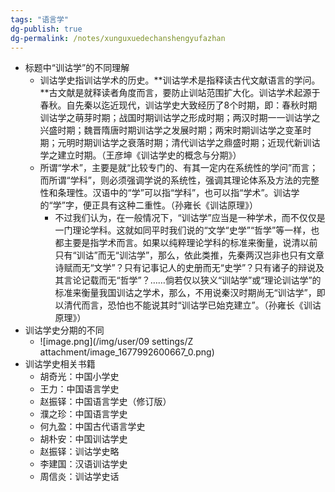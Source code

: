 ```yaml
---
tags: "语言学"
dg-publish: true
dg-permalink: /notes/xunguxuedechanshengyufazhan
---
```

- 标题中“训诂学”的不同理解
	- 训诂学史指训诂学术的历史。**训诂学术是指释读古代文献语言的学问。**古文献是就释读者角度而言，要防止训站范围扩大化。训诂学术起源于春秋。自先秦以迄近现代，训诂学史大致经历了8个时期，即：春秋时期训诂学之萌芽时期；战国时期训诂学之形成时期；两汉时期一一训诂学之兴盛时期；魏晋隋唐时期训诂学之发展时期；两宋时期训诂学之变革时期；元明时期训诂学之衰落时期；清代训诂学之鼎盛时期；近现代新训诂学之建立时期。（王彦坤《训诂学史的概念与分期》）
	- 所谓“学术”，主要是就“比较专门的、有其一定内在系统性的学问”而言；而所谓“学科”，则必须强调学说的系统性，强调其理论体系及方法的完整性和条理性。汉语中的“学”可以指“学科”，也可以指“学术”。训诂学的“学”字，便正具有这种二重性。（孙雍长《训诂原理》）
		- 不过我们认为，在一般情况下，“训诂学”应当是一种学术，而不仅仅是一门理论学科。这就如同平时我们说的“文学“史学”“哲学”等一样，也都主要是指学术而言。如果以纯粹理论学科的标准来衡量，说清以前只有“训诂”而无“训沽学”，那么，依此类推，先秦两汉岂非也只有文章诗赋而无“文学”？只有记事记人的史册而无“史学”？只有诸子的辩说及其言论记载而无“哲学”？……倘若仅以狭义“训站学”或“理论训诂学”的标准来衡量我国训诂之学术，那么，不用说秦汉时期尚无“训诂学”，即以清代而言，恐怕也不能说其时“训诂学已始克建立”。（孙雍长《训诂原理》）
- 训诂学史分期的不同
	- ![image.png](/img/user/09 settings/Z attachment/image_1677992600667_0.png)
- 训诂学史相关书籍
	- 胡奇光：中国小学史
	- 王力：中国语言学史
	- 赵振铎：中国语言学史（修订版）
	- 濮之珍：中国语言学史
	- 何九盈：中国古代语言学史
	- 胡朴安：中国训诂学史
	- 赵振铎：训诂学史略
	- 李建国：汉语训诂学史
	- 周信炎：训诂学史话